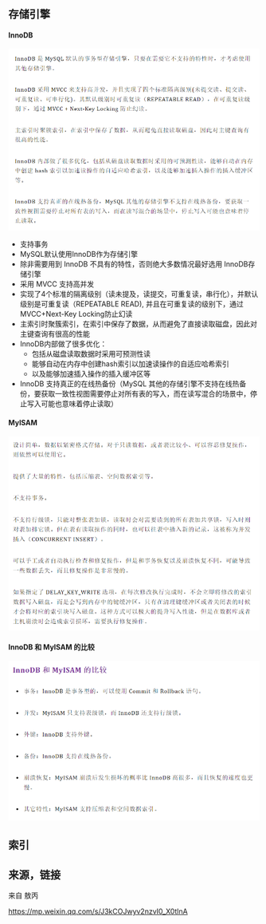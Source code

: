## 存储引擎



#### InnoDB

![image-20220115195940741](MySQL%E5%9F%BA%E7%A1%80%E7%9F%A5%E8%AF%86.assets/image-20220115195940741.png)

- 支持事务
- MySQL默认使用InnoDB作为存储引擎
- 除非需要用到 InnoDB 不具有的特性，否则绝大多数情况最好选用 InnoDB存储引擎
- 采用 MVCC 支持高并发
- 实现了4个标准的隔离级别（读未提及，读提交，可重复读，串行化），并默认级别是可重复读（REPEATABLE READ), 并且在可重复读的级别下，通过 MVCC+Next-Key Locking防止幻读
- 主索引时聚簇索引，在索引中保存了数据，从而避免了直接读取磁盘，因此对主键查询有很高的性能
- InnoDB内部做了很多优化：
  - 包括从磁盘读取数据时采用可预测性读
  - 能够自动在内存中创建hash索引以加速读操作的自适应哈希索引
  - 以及能够加速插入操作的插入缓冲区等
- InnoDB 支持真正的在线热备份（MySQL 其他的存储引擎不支持在线热备份，要获取一致性视图需要停止对所有表的写入，而在读写混合的场景中，停止写入可能也意味着停止读取）



#### MyISAM

![image-20220115200907166](MySQL%E5%9F%BA%E7%A1%80%E7%9F%A5%E8%AF%86.assets/image-20220115200907166.png)

#### InnoDB 和 MyISAM 的比较



![image-20220115201116924](MySQL%E5%9F%BA%E7%A1%80%E7%9F%A5%E8%AF%86.assets/image-20220115201116924.png)



## 索引





## 来源，链接

来自 敖丙

https://mp.weixin.qq.com/s/J3kCOJwyv2nzvI0_X0tlnA















